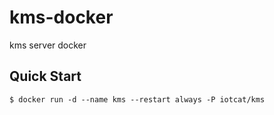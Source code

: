 # kms-docker
kms server docker

## Quick Start
```shell
$ docker run -d --name kms --restart always -P iotcat/kms
```
